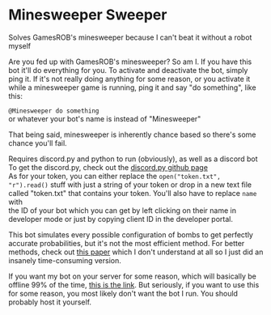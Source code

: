 # Minesweeper Sweeper
Solves GamesROB's minesweeper because I can't beat it without a robot myself
 
Are you fed up with GamesROB's minesweeper? So am I. If you have this bot it'll do everything for you. To activate and 
deactivate the bot, simply ping it. If it's not really doing anything for some reason, or you activate it while a 
minesweeper game is running, ping it and say "do something", like this:

`@Minesweeper do something`\
or whatever your bot's name is instead of "Minesweeper"

That being said, minesweeper is inherently chance based so there's some chance you'll fail.

Requires discord.py and python to run (obviously), as well as a discord bot\
To get the discord.py, check out the [discord.py github page](https://github.com/Rapptz/discord.py) \
As for your token, you can either replace the `open("token.txt", "r").read()` stuff with just a string of your 
token or drop in a new text file called "token.txt" that contains your token. You'll also have to replace `name` with \
the ID of your bot which you can get by left clicking on their name in developer mode or just by copying client ID in 
the developer portal.

This bot simulates every possible configuration of bombs to get perfectly accurate probabilities, but it's not the most 
efficient method. For better methods, check out [this paper](https://dash.harvard.edu/bitstream/handle/1/14398552/BECERRA-SENIORTHESIS-2015.pdf?sequence=1) 
which I don't understand at all so I just did an insanely time-consuming version.

If you want my bot on your server for some reason, which will basically be offline 99% of the time,
[this is the link](https://discord.com/api/oauth2/authorize?client_id=797850288543367199&permissions=0&scope=bot). But 
seriously, if you want to use this for some reason, you most likely don't want the bot I run. You should probably host 
it yourself.